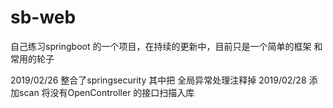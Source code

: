 # sb-web
  自己练习springboot 的一个项目，在持续的更新中，目前只是一个简单的框架 和常用的轮子
  
  2019/02/26 整合了springsecurity  其中把 全局异常处理注释掉
  2019/02/28  添加scan 将没有OpenController 的接口扫描入库
  
